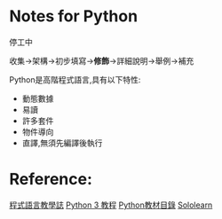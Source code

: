 # Notes for Python

停工中

收集->架構->初步填寫->**修飾**->詳細說明->舉例->補充

Python是高階程式語言,具有以下特性:
 - 動態數據
 - 易讀
 - 許多套件
 - 物件導向
 - 直譯,無須先編譯後執行
 
 # Reference:
[程式語言教學誌](https://kaiching.org/pydoing/python.html)
[Python 3 教程](http://www.runoob.com/python3/python3-tutorial.html)
[Python教材目錄](https://kaiching.org/pydoing/python.html)
[Sololearn](https://www.sololearn.com/Course/Python/)
